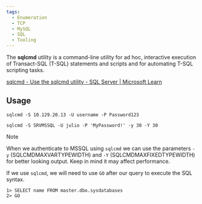 ```yaml
---
tags:
  - Enumeration
  - TCP
  - MySQL
  - SQL
  - Tooling
---
```

The **sqlcmd** utility is a command-line utility for ad hoc, interactive execution of Transact-SQL (T-SQL) statements and scripts and for automating T-SQL scripting tasks.

[sqlcmd - Use the sqlcmd utility - SQL Server | Microsoft Learn](https://learn.microsoft.com/en-us/sql/tools/sqlcmd/sqlcmd-use-utility?view=sql-server-ver16)
## Usage

```cmd-session
sqlcmd -S 10.129.20.13 -U username -P Password123
```

```cmd-session
sqlcmd -S SRVMSSQL -U julio -P 'MyPassword!' -y 30 -Y 30
```

> [!NOTE]
> When we authenticate to MSSQL using `sqlcmd` we can use the parameters `-y` (SQLCMDMAXVARTYPEWIDTH) and `-Y` (SQLCMDMAXFIXEDTYPEWIDTH) for better looking output. Keep in mind it may affect performance.

If we use `sqlcmd`, we will need to use `GO` after our query to execute the SQL syntax.

```cmd-session
1> SELECT name FROM master.dbo.sysdatabases
2> GO
```